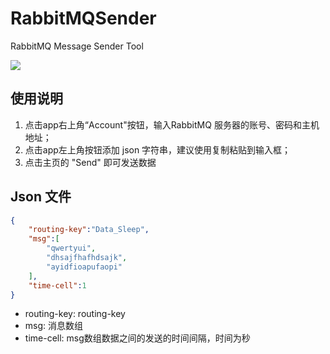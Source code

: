 # RabbitMQSender
RabbitMQ Message Sender Tool

![](https://ws1.sinaimg.cn/large/006tNbRwgy1fyaz92qi5hj308w0fs3yw.jpg)

## 使用说明
1. 点击app右上角“Account"按钮，输入RabbitMQ 服务器的账号、密码和主机地址；
2. 点击app左上角按钮添加 json 字符串，建议使用复制粘贴到输入框；
3. 点击主页的 "Send" 即可发送数据

## Json 文件
```json
{
    "routing-key":"Data_Sleep",
    "msg":[
        "qwertyui",
        "dhsajfhafhdsajk",
        "ayidfioapufaopi"
    ],
    "time-cell":1
}

```
- routing-key: routing-key
- msg: 消息数组
- time-cell: msg数组数据之间的发送的时间间隔，时间为秒


